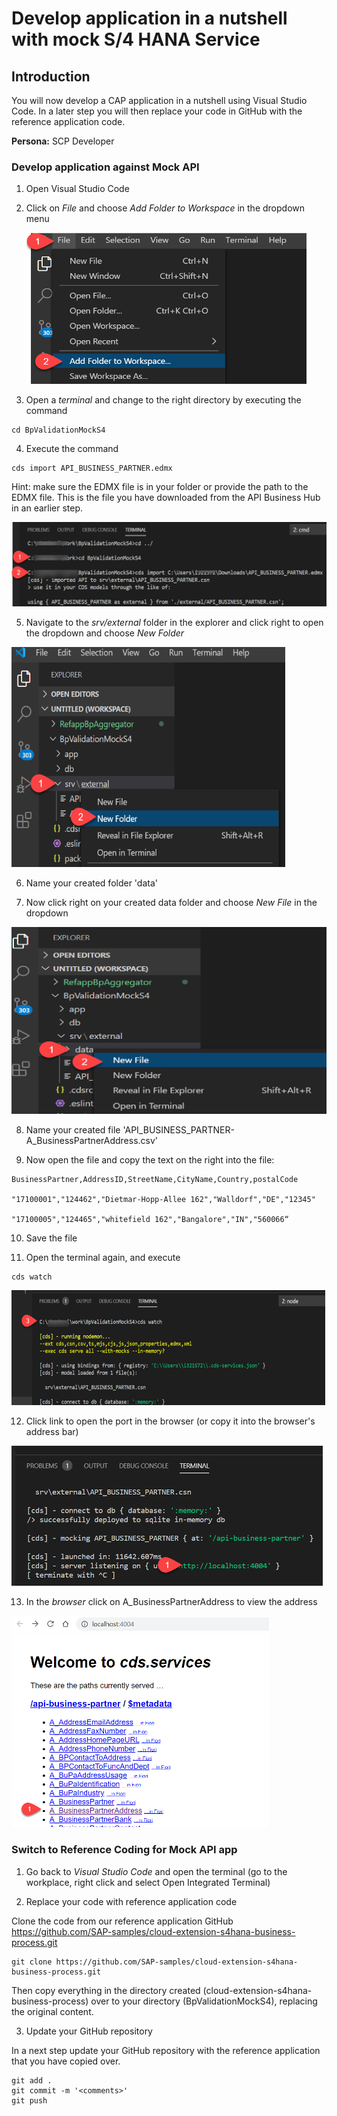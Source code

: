 # Develop application in a nutshell with mock S/4 HANA Service

## Introduction
You will now develop a CAP application in a nutshell using Visual Studio Code. In a later step you will then replace your code in GitHub with the reference application code.

**Persona:** SCP Developer


### Develop application against Mock API

1. Open Visual Studio Code
2. Click on *File* and choose *Add Folder to Workspace* in the dropdown menu

      ![Add folder to Workspace](./images/develop-app-1.png)
   
3. Open a *terminal* and change to the right directory by executing the command 
```
cd BpValidationMockS4

```

4. Execute the command 
```
cds import API_BUSINESS_PARTNER.edmx
```

Hint: make sure the EDMX file is in your folder or provide the path to the EDMX file. This is the file you have downloaded from the API Business Hub in an earlier step. 

![Import Business Partners](./images/develop-app-2.png)

5. Navigate to the *srv/external* folder in the explorer and click right to open the dropdown and choose *New Folder*

![Create new Folder](./images/develop-app-3.png)

6. Name your created folder 'data'

7. Now click right on your created data folder and choose *New File* in the dropdown

![Create new File](./images/develop-app-4.png)

8. Name your created file 'API_BUSINESS_PARTNER-A_BusinessPartnerAddress.csv'

9. Now open the file and copy the text on the right into the file:

 ```
 BusinessPartner,AddressID,StreetName,CityName,Country,postalCode 

"17100001","124462","Dietmar-Hopp-Allee 162","Walldorf","DE","12345" 

"17100005","124465","whitefield 162","Bangalore","IN","560066“

```


10.	Save the file

11.	Open the terminal again, and execute 
```
cds watch
```
![CDS watch](./images/develop-app-5.png)

12.	Click link to open the port in the browser (or copy it into the browser's address bar)

![Open Link](./images/develop-app-6.png)


13.	In the *browser* click on A_BusinessPartnerAddress to view the address

![View address](./images/develop-app-7.png)

### Switch to Reference Coding for Mock API app
 
1.	Go back to *Visual Studio Code* and open the terminal (go to the workplace, right click and select Open Integrated Terminal)

2.	Replace your code with reference application code 

Clone the code from our reference application GitHub https://github.com/SAP-samples/cloud-extension-s4hana-business-process.git

```
git clone https://github.com/SAP-samples/cloud-extension-s4hana-business-process.git
```

Then copy everything in the directory created (cloud-extension-s4hana-business-process) over to your directory (BpValidationMockS4), replacing the original content.

3.	Update your GitHub repository  

In a next step update your GitHub repository with the reference application that you have copied over. 

``` 
git add .
git commit -m '<comments>'
git push
```

